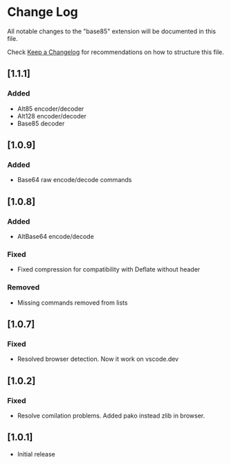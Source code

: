 # Change Log

All notable changes to the "base85" extension will be documented in this file.

Check [Keep a Changelog](http://keepachangelog.com/) for recommendations on how to structure this file.

## [1.1.1]

### Added

- Alt85 encoder/decoder
- Alt128 encoder/decoder
- Base85 decoder

## [1.0.9]

### Added

- Base64 raw encode/decode commands


## [1.0.8]

### Added

- AltBase64 encode/decode

### Fixed

- Fixed compression for compatibility with Deflate without header

### Removed

- Missing commands removed from lists


## [1.0.7]

### Fixed

- Resolved browser detection. Now it work on vscode.dev

## [1.0.2]

### Fixed
- Resolve comilation problems. Added pako instead zlib in browser.

## [1.0.1]

- Initial release